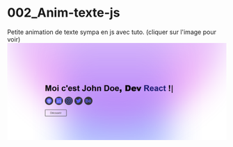 # 002_Anim-texte-js
Petite animation de texte sympa en js avec tuto. (cliquer sur l'image pour voir)
[![img_contact](ressources/AnimReact.png)](https://franckdun.github.io/002_Anim-texte-js/)
